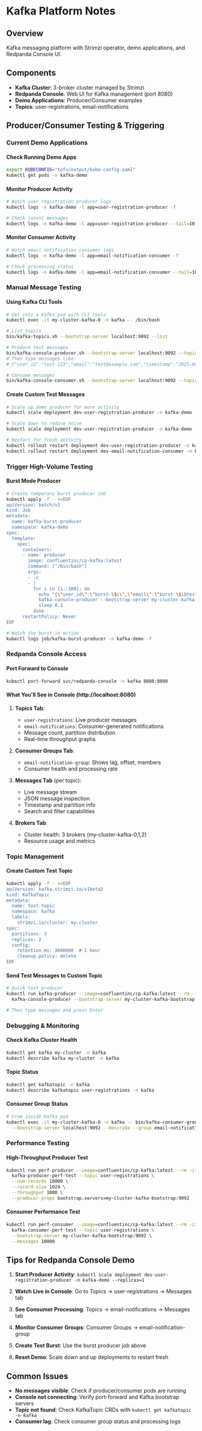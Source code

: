 # Kafka Platform Notes

## Overview
Kafka messaging platform with Strimzi operator, demo applications, and Redpanda Console UI.

## Components
- **Kafka Cluster**: 3-broker cluster managed by Strimzi
- **Redpanda Console**: Web UI for Kafka management (port 8080)
- **Demo Applications**: Producer/Consumer examples
- **Topics**: user-registrations, email-notifications

## Producer/Consumer Testing & Triggering

### Current Demo Applications

#### Check Running Demo Apps
```bash
export KUBECONFIG="tofu/output/kube-config.yaml"
kubectl get pods -n kafka-demo
```

#### Monitor Producer Activity
```bash
# Watch user registration producer logs
kubectl logs -n kafka-demo -l app=user-registration-producer -f

# Check latest messages
kubectl logs -n kafka-demo -l app=user-registration-producer --tail=10
```

#### Monitor Consumer Activity
```bash
# Watch email notification consumer logs
kubectl logs -n kafka-demo -l app=email-notification-consumer -f

# Check processing status
kubectl logs -n kafka-demo -l app=email-notification-consumer --tail=10
```

### Manual Message Testing

#### Using Kafka CLI Tools
```bash
# Get into a Kafka pod with CLI tools
kubectl exec -it my-cluster-kafka-0 -n kafka -- /bin/bash

# List topics
bin/kafka-topics.sh --bootstrap-server localhost:9092 --list

# Produce test messages
bin/kafka-console-producer.sh --bootstrap-server localhost:9092 --topic user-registrations
# Then type messages like:
# {"user_id":"test-123","email":"test@example.com","timestamp":"2025-09-16T10:00:00Z","region":"eu-west-1","event_type":"user_registration"}

# Consume messages
bin/kafka-console-consumer.sh --bootstrap-server localhost:9092 --topic user-registrations --from-beginning
```

#### Create Custom Test Messages
```bash
# Scale up demo producer for more activity
kubectl scale deployment dev-user-registration-producer -n kafka-demo --replicas=2

# Scale down to reduce noise
kubectl scale deployment dev-user-registration-producer -n kafka-demo --replicas=0

# Restart for fresh activity
kubectl rollout restart deployment dev-user-registration-producer -n kafka-demo
kubectl rollout restart deployment dev-email-notification-consumer -n kafka-demo
```

### Trigger High-Volume Testing

#### Burst Mode Producer
```bash
# Create temporary burst producer job
kubectl apply -f - <<EOF
apiVersion: batch/v1
kind: Job
metadata:
  name: kafka-burst-producer
  namespace: kafka-demo
spec:
  template:
    spec:
      containers:
      - name: producer
        image: confluentinc/cp-kafka:latest
        command: ["/bin/bash"]
        args:
        - -c
        - |
          for i in {1..100}; do
            echo "{\"user_id\":\"burst-\$i\",\"email\":\"burst-\$i@test.com\",\"timestamp\":\"\$(date -u +%Y-%m-%dT%H:%M:%SZ)\",\"region\":\"test-region\",\"event_type\":\"burst_test\"}" | \
            kafka-console-producer --bootstrap-server my-cluster-kafka-bootstrap:9092 --topic user-registrations
            sleep 0.1
          done
      restartPolicy: Never
EOF

# Watch the burst in action
kubectl logs job/kafka-burst-producer -n kafka-demo -f
```

### Redpanda Console Access

#### Port Forward to Console
```bash
kubectl port-forward svc/redpanda-console -n kafka 8080:8080
```

#### What You'll See in Console (http://localhost:8080)

1. **Topics Tab**:
   - `user-registrations`: Live producer messages
   - `email-notifications`: Consumer-generated notifications
   - Message count, partition distribution
   - Real-time throughput graphs

2. **Consumer Groups Tab**:
   - `email-notification-group`: Shows lag, offset, members
   - Consumer health and processing rate

3. **Messages Tab** (per topic):
   - Live message stream
   - JSON message inspection
   - Timestamp and partition info
   - Search and filter capabilities

4. **Brokers Tab**:
   - Cluster health: 3 brokers (my-cluster-kafka-0,1,2)
   - Resource usage and metrics

### Topic Management

#### Create Custom Test Topic
```bash
kubectl apply -f - <<EOF
apiVersion: kafka.strimzi.io/v1beta2
kind: KafkaTopic
metadata:
  name: test-topic
  namespace: kafka
  labels:
    strimzi.io/cluster: my-cluster
spec:
  partitions: 3
  replicas: 2
  config:
    retention.ms: 3600000  # 1 hour
    cleanup.policy: delete
EOF
```

#### Send Test Messages to Custom Topic
```bash
# Quick test producer
kubectl run kafka-producer --image=confluentinc/cp-kafka:latest --rm -it --restart=Never -n kafka -- \
  kafka-console-producer --bootstrap-server my-cluster-kafka-bootstrap:9092 --topic test-topic

# Then type messages and press Enter
```

### Debugging & Monitoring

#### Check Kafka Cluster Health
```bash
kubectl get kafka my-cluster -n kafka
kubectl describe kafka my-cluster -n kafka
```

#### Topic Status
```bash
kubectl get kafkatopic -n kafka
kubectl describe kafkatopic user-registrations -n kafka
```

#### Consumer Group Status
```bash
# From inside Kafka pod
kubectl exec -it my-cluster-kafka-0 -n kafka -- bin/kafka-consumer-groups.sh \
  --bootstrap-server localhost:9092 --describe --group email-notification-group
```

### Performance Testing

#### High-Throughput Producer Test
```bash
kubectl run perf-producer --image=confluentinc/cp-kafka:latest --rm -it --restart=Never -n kafka -- \
  kafka-producer-perf-test --topic user-registrations \
  --num-records 10000 \
  --record-size 1024 \
  --throughput 1000 \
  --producer-props bootstrap.servers=my-cluster-kafka-bootstrap:9092
```

#### Consumer Performance Test
```bash
kubectl run perf-consumer --image=confluentinc/cp-kafka:latest --rm -it --restart=Never -n kafka -- \
  kafka-consumer-perf-test --topic user-registrations \
  --bootstrap-server my-cluster-kafka-bootstrap:9092 \
  --messages 10000
```

## Tips for Redpanda Console Demo

1. **Start Producer Activity**: `kubectl scale deployment dev-user-registration-producer -n kafka-demo --replicas=1`

2. **Watch Live in Console**: Go to Topics → user-registrations → Messages tab

3. **See Consumer Processing**: Topics → email-notifications → Messages tab

4. **Monitor Consumer Groups**: Consumer Groups → email-notification-group

5. **Create Test Burst**: Use the burst producer job above

6. **Reset Demo**: Scale down and up deployments to restart fresh

## Common Issues

- **No messages visible**: Check if producer/consumer pods are running
- **Console not connecting**: Verify port-forward and Kafka bootstrap servers
- **Topic not found**: Check KafkaTopic CRDs with `kubectl get kafkatopic -n kafka`
- **Consumer lag**: Check consumer group status and processing logs